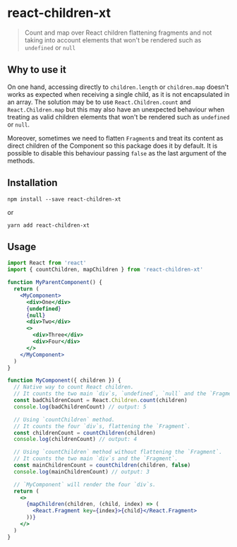 <!--
SPDX-FileCopyrightText: 2023 Redradix - development@redradix.com

SPDX-License-Identifier: MIT
-->

# react-children-xt

> Count and map over React children flattening fragments and not taking into account elements that won't be rendered such as `undefined` or `null`

## Why to use it

On one hand, accessing directly to `children.length` or `children.map` doesn't works as expected when receiving a single child, as it is not encapsulated in an array. The solution may be to use `React.Children.count` and `React.Children.map` but this may also have an unexpected behaviour when treating as valid children elements that won't be rendered such as `undefined` or `null`.

Moreover, sometimes we need to flatten `Fragment`s and treat its content as direct children of the Component so this package does it by default. It is possible to disable this behaviour passing `false` as the last argument of the methods.

## Installation

```
npm install --save react-children-xt
```

or

```
yarn add react-children-xt
```

## Usage

```jsx
import React from 'react'
import { countChildren, mapChildren } from 'react-children-xt'

function MyParentComponent() {
  return (
    <MyComponent>
      <div>One</div>
      {undefined}
      {null}
      <div>Two</div>
      <>
        <div>Three</div>
        <div>Four</div>
      </>
    </MyComponent>
  )
}

function MyComponent({ children }) {
  // Native way to count React children.
  // It counts the two main `div`s, `undefined`, `null` and the `Fragment`.
  const badChildrenCount = React.Children.count(children)
  console.log(badChildrenCount) // output: 5

  // Using `countChildren` method.
  // It counts the four `div`s, flattening the `Fragment`.
  const childrenCount = countChildren(children)
  console.log(childrenCount) // output: 4

  // Using `countChildren` method without flattening the `Fragment`.
  // It counts the two main `div`s and the `Fragment`.
  const mainChildrenCount = countChildren(children, false)
  console.log(mainChildrenCount) // output: 3

  // `MyComponent` will render the four `div`s.
  return (
    <>
      {mapChildren(children, (child, index) => (
        <React.Fragment key={index}>{child}</React.Fragment>
      ))}
    </>
  )
}
```
